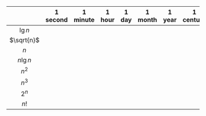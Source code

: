 
|            | 1 second | 1 minute | 1 hour | 1 day | 1 month | 1 year | 1 century |
|:----------:|:--------:|:--------:|:------:|:-----:|:-------:|:------:|:---------:|
|  $\lg{n}$  |          |          |        |       |         |        |           |
| $\sqrt{n}$ |          |          |        |       |         |        |           |
|     $n$    |          |          |        |       |         |        |           |
|  $n\lg{n}$ |          |          |        |       |         |        |           |
|    $n^2$   |          |          |        |       |         |        |           |
|    $n^3$   |          |          |        |       |         |        |           |
|    $2^n$   |          |          |        |       |         |        |           |
|    $n!$    |          |          |        |       |         |        |           |
